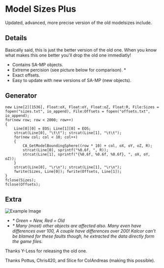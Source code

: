 # Model Sizes Plus
Updated, advanced, more precise version of the old modelsizes include.

## Details
Basically said, this is just the better version of the old one. When you know what makes this one better you'll drop the old one immediatly!

* Contains SA-MP objects.
* Extreme percision (see picture below for comparison). *
* Exact offsets.
* Easy to update with new versions of SA-MP (new objects).

## Generator
```pawn
new Line[2][1536], Float:oX, Float:oY, Float:oZ, Float:R, File:Sizes = fopen("sizes.txt", io_append), File:Offsets = fopen("offsets.txt", io_append);
for(new row; row < 2000; row++) 
{
	Line[0][0] = EOS; Line[1][0] = EOS;
	strcat(Line[0], "\t\t"); strcat(Line[1], "\t\t");
	for(new col; col < 10; col++)
	{
		CA_GetModelBoundingSphere((row * 10) + col, oX, oY, oZ, R);
		strcat(Line[0], sprintf("%0.6f, ", R));
		strcat(Line[1], sprintf("{%0.6f, %0.6f, %0.6f}, ", oX, oY, oZ));
	}
	strcat(Line[0], "\r\n"); strcat(Line[1], "\r\n");
	fwrite(Sizes, Line[0]); fwrite(Offsets, Line[1]);
}
fclose(Sizes);
fclose(Offsets);
```

## Extra

![Example Image](http://i.imgur.com/VRB9NNb.png "Example Image")

* _* Green = New, Red = Old_
* _* Many (most) other objects are affected also. Many even have differences over 100, A couple have differences over 200! Kalcor can't be blamed for these faults though, he extracted the data directly form the game files._

Thanks Y-Less for releasing the old one.

Thanks Pottus, Chris420, and Slice for ColAndreas (making this possible).
